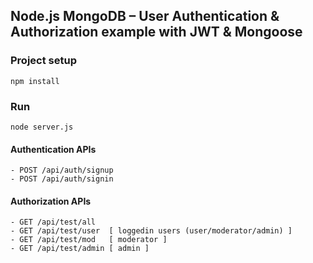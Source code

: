 ## Node.js MongoDB – User Authentication & Authorization example with JWT & Mongoose

### Project setup
```
npm install
```

### Run
```
node server.js

```
#### Authentication APIs
```
- POST /api/auth/signup
- POST /api/auth/signin

```
#### Authorization APIs
```
- GET /api/test/all
- GET /api/test/user  [ loggedin users (user/moderator/admin) ]
- GET /api/test/mod   [ moderator ]
- GET /api/test/admin [ admin ]

```